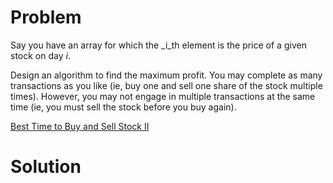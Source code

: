 
# Problem

Say you have an array for which the _i_th element is the price of a given
stock on day _i_.

Design an algorithm to find the maximum profit. You may complete as many
transactions as you like (ie, buy one and sell one share of the stock multiple
times). However, you may not engage in multiple transactions at the same time
(ie, you must sell the stock before you buy again).



[Best Time to Buy and Sell Stock II](https://leetcode.com/problems/best-time-to-buy-and-sell-stock-ii)

# Solution



